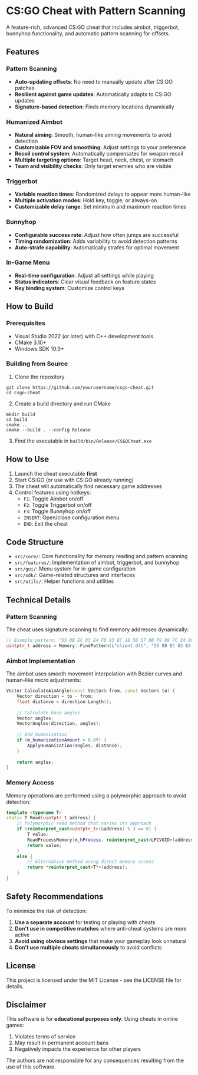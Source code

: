 # CS:GO Cheat with Pattern Scanning

A feature-rich, advanced CS:GO cheat that includes aimbot, triggerbot, bunnyhop functionality, and automatic pattern scanning for offsets.

## Features

### Pattern Scanning
- **Auto-updating offsets**: No need to manually update after CS:GO patches
- **Resilient against game updates**: Automatically adapts to CS:GO updates
- **Signature-based detection**: Finds memory locations dynamically

### Humanized Aimbot
- **Natural aiming**: Smooth, human-like aiming movements to avoid detection
- **Customizable FOV and smoothing**: Adjust settings to your preference
- **Recoil control system**: Automatically compensates for weapon recoil
- **Multiple targeting options**: Target head, neck, chest, or stomach
- **Team and visibility checks**: Only target enemies who are visible

### Triggerbot
- **Variable reaction times**: Randomized delays to appear more human-like
- **Multiple activation modes**: Hold key, toggle, or always-on
- **Customizable delay range**: Set minimum and maximum reaction times

### Bunnyhop
- **Configurable success rate**: Adjust how often jumps are successful
- **Timing randomization**: Adds variability to avoid detection patterns
- **Auto-strafe capability**: Automatically strafes for optimal movement

### In-Game Menu
- **Real-time configuration**: Adjust all settings while playing
- **Status indicators**: Clear visual feedback on feature states
- **Key binding system**: Customize control keys

## How to Build

### Prerequisites
- Visual Studio 2022 (or later) with C++ development tools
- CMake 3.10+
- Windows SDK 10.0+

### Building from Source
1. Clone the repository
```
git clone https://github.com/yourusername/csgo-cheat.git
cd csgo-cheat
```

2. Create a build directory and run CMake
```
mkdir build
cd build
cmake ..
cmake --build . --config Release
```

3. Find the executable in `build/bin/Release/CSGOCheat.exe`

## How to Use

1. Launch the cheat executable **first**
2. Start CS:GO (or use with CS:GO already running)
3. The cheat will automatically find necessary game addresses
4. Control features using hotkeys:
   - `F1`: Toggle Aimbot on/off
   - `F2`: Toggle Triggerbot on/off
   - `F3`: Toggle Bunnyhop on/off
   - `INSERT`: Open/close configuration menu
   - `END`: Exit the cheat

## Code Structure

- `src/core/`: Core functionality for memory reading and pattern scanning
- `src/features/`: Implementation of aimbot, triggerbot, and bunnyhop
- `src/gui/`: Menu system for in-game configuration
- `src/sdk/`: Game-related structures and interfaces
- `src/utils/`: Helper functions and utilities

## Technical Details

### Pattern Scanning
The cheat uses signature scanning to find memory addresses dynamically:
```cpp
// Example pattern: "55 8B EC 83 E4 F8 83 EC 18 56 57 8B F9 89 7C 24 0C"
uintptr_t address = Memory::FindPattern(L"client.dll", "55 8B EC 83 E4 F8 83 EC 18 56 57 8B F9 89 7C 24 0C");
```

### Aimbot Implementation
The aimbot uses smooth movement interpolation with Bezier curves and human-like micro adjustments:
```cpp
Vector CalculateAimAngle(const Vector& from, const Vector& to) {
    Vector direction = to - from;
    float distance = direction.Length();
    
    // Calculate base angles
    Vector angles;
    VectorAngles(direction, angles);
    
    // Add humanization
    if (m_humanizationAmount > 0.0f) {
        ApplyHumanization(angles, distance);
    }
    
    return angles;
}
```

### Memory Access
Memory operations are performed using a polymorphic approach to avoid detection:
```cpp
template <typename T>
static T Read(uintptr_t address) {
    // Polymorphic read method that varies its approach
    if (reinterpret_cast<uintptr_t>(&address) % 3 == 0) {
        T value;
        ReadProcessMemory(m_hProcess, reinterpret_cast<LPCVOID>(address), &value, sizeof(T), nullptr);
        return value;
    } 
    else {
        // Alternative method using direct memory access
        return *reinterpret_cast<T*>(address);
    }
}
```

## Safety Recommendations

To minimize the risk of detection:
1. **Use a separate account** for testing or playing with cheats
2. **Don't use in competitive matches** where anti-cheat systems are more active
3. **Avoid using obvious settings** that make your gameplay look unnatural
4. **Don't use multiple cheats simultaneously** to avoid conflicts

## License

This project is licensed under the MIT License - see the LICENSE file for details.

## Disclaimer

This software is for **educational purposes only**. Using cheats in online games:
1. Violates terms of service
2. May result in permanent account bans
3. Negatively impacts the experience for other players

The authors are not responsible for any consequences resulting from the use of this software.
